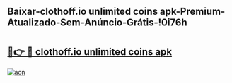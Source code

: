 
## Baixar-clothoff.io unlimited coins apk-Premium-Atualizado-Sem-Anúncio-Grátis-!0i76h

# <h2><a href="https://andorid.site?title=clothoff.io_unlimited_coins_apk&ref=27">🔗👉 🔴 clothoff.io unlimited coins apk</a></h2>

[![acn](https://github.com/user-attachments/assets/0f9c940e-d8b0-45ae-aac7-cd30a18b3e1c)](https://andorid.site?title=clothoff.io_unlimited_coins_apk&ref=27)

